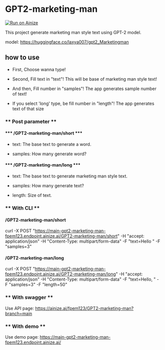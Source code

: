 # GPT2-marketing-man

[![Run on Ainize](https://ainize.ai/images/run_on_ainize_button.svg)](https://ainize.web.app/redirect?git_repo=https://github.com/fpem123/GPT2-marketing-man?branch=main)

This project generate marketing man style text using GPT-2 model.

model: https://huggingface.co/laxya007/gpt2_Marketingman

## how to use

* First, Choose wanna type!

* Second, Fill text in "text"! This will be base of marketing man style text!

* And then, Fill number in "samples"! The app generates sample number of text!

* If you select 'long' type, be fill number in "length"! The app generates text of that size

### ** Post parameter **

#### *** /GPT2-marketing-man/short ***

* text: The base text to generate a word.

* samples: How many generate word?

#### *** /GPT2-marketing-man/long ***

* text: The base text to generate marketing man style text.

* samples: How many generate text?
  
* length: Size of text.

### ** With CLI **


#### /GPT2-marketing-man/short

curl -X POST "https://main-gpt2-marketing-man-fpem123.endpoint.ainize.ai/GPT2-marketing-man/short" -H "accept: application/json" -H "Content-Type: multipart/form-data" -F "text=Hello " -F "samples=3"

#### /GPT2-marketing-man/long

curl -X POST "https://main-gpt2-marketing-man-fpem123.endpoint.ainize.ai/GPT2-marketing-man/long" -H "accept: application/json" -H "Content-Type: multipart/form-data" -F "text=Hello, " -F "samples=3" -F "length=50"

### ** With swagger **

Use API page: https://ainize.ai/fpem123/GPT2-marketing-man?branch=main

### ** With demo **

Use demo page: https://main-gpt2-marketing-man-fpem123.endpoint.ainize.ai/
